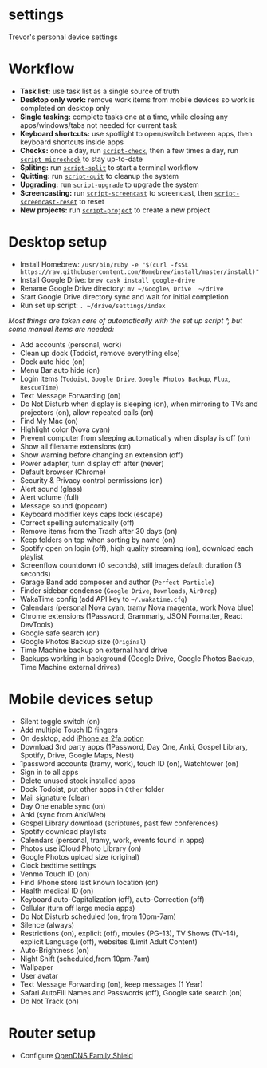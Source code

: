 # settings

Trevor's personal device settings

# Workflow

- **Task list:** use task list as a single source of truth
- **Desktop only work:** remove work items from mobile devices so work is completed on desktop only
- **Single tasking:** complete tasks one at a time, while closing any apps/windows/tabs not needed for current task 
- **Keyboard shortcuts:** use spotlight to open/switch between apps, then keyboard shortcuts inside apps
- **Checks:** once a day, run [`script-check`](scripts/script-check), then a few times a day, run [`script-microcheck`](scripts/script-microcheck) to stay up-to-date
- **Spliting:** run [`script-split`](scripts/script-split) to start a terminal workflow
- **Quitting:** run [`script-quit`](scripts/script-quit) to cleanup the system
- **Upgrading:** run [`script-upgrade`](scripts/script-upgrade) to upgrade the system
- **Screencasting:** run [`script-screencast`](scripts/script-screencast) to screencast, then [`script-screencast-reset`](scripts/script-screencast-reset) to reset
- **New projects:** run [`script-project`](scripts/script-project) to create a new project

# Desktop setup

- Install Homebrew: `/usr/bin/ruby -e "$(curl -fsSL https://raw.githubusercontent.com/Homebrew/install/master/install)"`
- Install Google Drive: `brew cask install google-drive`
- Rename Google Drive directory: `mv ~/Google\ Drive  ~/drive`
- Start Google Drive directory sync and wait for initial completion
- Run set up script: `. ~/drive/settings/index`

_Most things are taken care of automatically with the set up script ^, but some manual items are needed:_

- Add accounts (personal, work)
- Clean up dock (Todoist, remove everything else)
- Dock auto hide (on)
- Menu Bar auto hide (on)
- Login items (`Todoist`, `Google Drive`, `Google Photos Backup`, `Flux`, `RescueTime`)
- Text Message Forwarding (on)
- Do Not Disturb when display is sleeping (on), when mirroring to TVs and projectors (on), allow repeated calls (on)
- Find My Mac (on)
- Highlight color (Nova cyan)
- Prevent computer from sleeping automatically when display is off (on)
- Show all filename extensions (on)
- Show warning before changing an extension (off)
- Power adapter, turn display off after (never)
- Default browser (Chrome)
- Security & Privacy control permissions (on)
- Alert sound (glass)
- Alert volume (full)
- Message sound (popcorn)
- Keyboard modifier keys caps lock (escape)
- Correct spelling automatically (off)
- Remove items from the Trash after 30 days (on)
- Keep folders on top when sorting by name (on)
- Spotify open on login (off), high quality streaming (on), download each playlist
- Screenflow countdown (0 seconds), still images default duration (3 seconds)
- Garage Band add composer and author (`Perfect Particle`)
- Finder sidebar condense (`Google Drive`, `Downloads`, `AirDrop`)
- WakaTime config (add API key to `~/.wakatime.cfg`)
- Calendars (personal Nova cyan, tramy Nova magenta, work Nova blue)
- Chrome extensions (1Password, Grammarly, JSON Formatter, React DevTools)
- Google safe search (on)
- Google Photos Backup size (`Original`)
- Time Machine backup on external hard drive
- Backups working in background (Google Drive, Google Photos Backup, Time Machine external drives)

# Mobile devices setup

- Silent toggle switch (on)
- Add multiple Touch ID fingers
- On desktop, add [iPhone as 2fa option](https://appleid.apple.com)
- Download 3rd party apps (1Password, Day One, Anki, Gospel Library, Spotify, Drive, Google Maps, Nest)
- 1password accounts (tramy, work), touch ID (on), Watchtower (on)
- Sign in to all apps
- Delete unused stock installed apps
- Dock Todoist, put other apps in `Other` folder
- Mail signature (clear)
- Day One enable sync (on)
- Anki (sync from AnkiWeb)
- Gospel Library download (scriptures, past few conferences)
- Spotify download playlists
- Calendars (personal, tramy, work, events found in apps)
- Photos use iCloud Photo Library (on)
- Google Photos upload size (original)
- Clock bedtime settings
- Venmo Touch ID (on)
- Find iPhone store last known location (on)
- Health medical ID (on)
- Keyboard auto-Capitalization (off), auto-Correction (off)
- Cellular (turn off large media apps)
- Do Not Disturb scheduled (on, from 10pm-7am)
- Silence (always)
- Restrictions (on), explicit (off), movies (PG-13), TV Shows (TV-14), explicit Language (off), websites (Limit Adult Content)
- Auto-Brightness (on)
- Night Shift (scheduled,from 10pm-7am)
- Wallpaper
- User avatar
- Text Message Forwarding (on), keep messages (1 Year)
- Safari AutoFill Names and Passwords (off), Google safe search (on)
- Do Not Track (on)

# Router setup

- Configure [OpenDNS Family Shield](https://www.opendns.com/setupguide/?url=familyshield)
